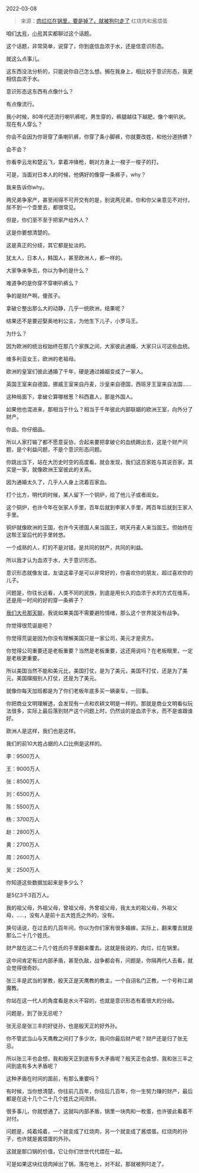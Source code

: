 2022-03-08

> 来源：[肉烂烂在锅里，要是掉了，就被狗叼走了](http://mp.weixin.qq.com/s?__biz=MzU3NDc5Nzc0NQ==&mid=2247514106&idx=1&sn=31b78e1efdfcfb1fe609fa4cd2eca680&chksm=fd2e1524ca599c32fc917a62aa9d482276346bb694b3b6948c16e8109100b8214428c5d702f9&scene=27#wechat_redirect)
> 红烧肉和酱煨蛋

咱们[大号](http://mp.weixin.qq.com/s?__biz=MzU0MjYwNDU2Mw==&mid=2247504405&idx=1&sn=fe42bfa320fe91e11da03df421a88520&chksm=fb1abe69cc6d377f53f6f7d111199ca60080433d8faf4cb43b67d6b25533e36cf3fa596533cf&scene=21#wechat_redirect)，[小号](http://mp.weixin.qq.com/s?__biz=MzU3NDc5Nzc0NQ==&mid=2247514008&idx=2&sn=aa4ae0313dd46c43dc3fd723d7f1279e&chksm=fd2e1546ca599c50d6fec54165af5f81f5080fba86dc9e22664bac9773c4f1ee43096aeccf00&scene=21#wechat_redirect)其实都聊过这个话题。  

  

这个话题，非常简单，说穿了，你到底信血浓于水，还是信意识形态。  

  

就这么点事儿。

  

这东西没法分析的，只能说你自己怎么想。搁在我身上，相比较于意识形态，我更相信血浓于水。  

  

意识形态这东西有点像什么？

  

有点像流行。

  

我小时候，80年代还流行喇叭裤呢，男生穿的，裤腿越往下越肥，像个喇叭状。现在有人穿么？

  

你会不会因为你哥穿了条喇叭裤，你穿了条小脚裤，你就要改姓，和他分道扬镳？

  

会不会？

  

你看李云龙和楚云飞，拿着冲锋枪，朝对方身上一梭子一梭子的打。

  

可是，当面对日本人的时候，他俩好的像穿一条裤子，why？

  

我来告诉你why。

  

两兄弟争家产，甚至闹得不可开交有的是，别说两兄弟，你和你父亲意见不对付，尿不到一个壶里去，都很常见。

  

但是，你们至不至于把家产给外人？

  

这是你要想清楚的。

  

这是真正的分歧，其它都是扯淡的。

  

犹太人，日本人，韩国人，甚至欧洲人，都一样的。

  

大家争来争去，你以为争的是什么？

  

难道争的是你穿不穿喇叭裤么？

  

争的是财产啊，傻孩子。

  

拿破仑整出那么大的动静，几乎一统欧洲，结果呢？

  

结果还不是要迎娶奥地利公主，为他生下儿子，小罗马王。

  

为什么？

  

因为欧洲的统治权始终在那几个家族之间，大家彼此通婚，大家只认可这些血统。

  

维多利亚女王，欧洲的老祖母。

  

欧洲的皇室们彼此通婚了千年，硬是通过婚姻变成了一家人。

  

英国王室来自德国，挪威王室来自丹麦，沙皇来自德国，西班牙王室来自法国......

  

这种局面下，拿破仑算哪根葱？科西嘉人，那是外国人。

  

如果他也混进来，那相当于什么？相当于千年彼此内部联姻的欧洲王室，向外分了财产。

  

你品，你仔细品。

  

所以人家打输了都不愿意妥协，合起来要把拿破仑的血统踢出去，这是个财产问题，是个利益问题，不是个意识形态问题。

  

你跳出当下，站在大历史时空的高度看。就会发现，我们这百家姓与其说百家，其实是一家，就像欧洲王室彼此的关系。

  

因为通婚太久了，几乎人人身上流着百家血。

  

打个比方，明代的时候，某人留下一个铜炉，给了他儿子或者闺女。

  

这个铜炉，也许今年在张家人手里，百年后就到李家人手里，两百年后就到王家人手里。

  

铜炉就像欧洲的王国，也许今天德国人来当国王，明天丹麦人来当国王。但始终在这帮王室后代的手里转悠。

  

一个成熟的人，盯的不是对错，是共同的财产，共同的利益。

  

所以我才认为血浓于水，大于意识形态。

  

意识形态就像友谊，友谊这辈子是可以非常好的，你喜欢你的朋友，超过喜欢你的儿子。  

  

问题是，你往长远看，人类不同的民族，到底是用长久的血浓于水的方式在维系，还是用一时间的好的穿一条裤子？  

  

[我们大号那天聊](http://mp.weixin.qq.com/s?__biz=MzU0MjYwNDU2Mw==&mid=2247504405&idx=1&sn=fe42bfa320fe91e11da03df421a88520&chksm=fb1abe69cc6d377f53f6f7d111199ca60080433d8faf4cb43b67d6b25533e36cf3fa596533cf&scene=21#wechat_redirect)，我说如果美国不需要避险情绪，那么这个世界就没有战争。

  

你觉得很荒诞是吧？  

  

你觉得荒诞是因为你没有理解美国只是一家公司，美元才是资方。

  

你觉得公司重要还是老板重要？当然是老板重要，这还用说吗？在老板眼里，一定是老板更重要。

  

所以美国当然不能和美元比，美国打仗，是为了美元，美国不打仗，还是为了美元，美国撺掇别人打仗，还是为了美元。  

  

就像你每天加班都是为了你们老板年底多买一辆豪车，一回事。

  

你把商业文明理解透，会发现有一点和农耕文明是一样的。那就是商业文明看似玩法很多，实际上最后落到财产这个问题上时，仍然谈的是血浓于水，而不是谁跟谁好。

  

欧洲人是这样，我们也是这样。

  

我们的前10大姓占据的人口比例是这样的。

  

李：9500万人

王：9000万人

张：8500万人

刘：6500万人

陈：5500万人

杨：3700万人

赵：2800万人

黄：2700万人

周：2600万人

吴：2500万人

  

你知道这些数据加起来是多少么？

  

是5亿3千3百万人。

  

我的祖父母，外祖父母，曾祖父母，外曾祖父母，我太太的祖父母，外祖父母，.....，没有人是前十五大姓氏之外的，没有。

  

换句话说，在过去的几百年间，你以为你们家有很多婚嫁，实际上，翻来覆去就是那么二十几个姓氏。  

  

财产就在这二十几个姓氏的手里翻来覆去。这就是我说的，肉烂，烂在锅里。  

  

这中间肯定有过内部矛盾，甚至仇敌，战争都会有，问题是，你隔两代人去看，就会觉得很奇妙。  

  

张三丰是武当的掌教，殷天正是天鹰教的教主，一个自诩名门正教，一个号称江湖魔教。  

  

你站在这一代人的角度看是水火不容的，也就是意识形态有着很大的分歧。

  

问题是，到了张无忌呢？

  

张无忌是张三丰的好徒孙，也是殷天正的好外孙。

  

你不管武当山与天鹰教之间打了多少次，我问你最后财产呢？财产还是归了张无忌。  

  

所以张三丰也会想，我和殷天正到底有多大矛盾呢？殷天正也会想，我和张三丰之间到底有多大矛盾呢？  

  

这种矛盾在时间的面前，有那么重要吗？

  

有时候，当你想清楚，你往前几百年，你往后几百年，你一生努力赚的财产，最后都是在这十几个二十几个姓氏之间流转。  

  

很多事儿，你就想通了。这就叫内部矛盾，锅里一块肉和一枚蛋，也许彼此看着不对付。

  

问题是，炖着炖着，一个就变成了红烧肉，另一个就变成了酱煨蛋。红烧肉的孙子，也许就是酱煨蛋的外孙。

  

这就是那口锅的价值，它让你们世世代代煨在一起。

  

可是如果这块红烧肉掉出了锅，落在地上，对不起，那就被狗叼走了。

